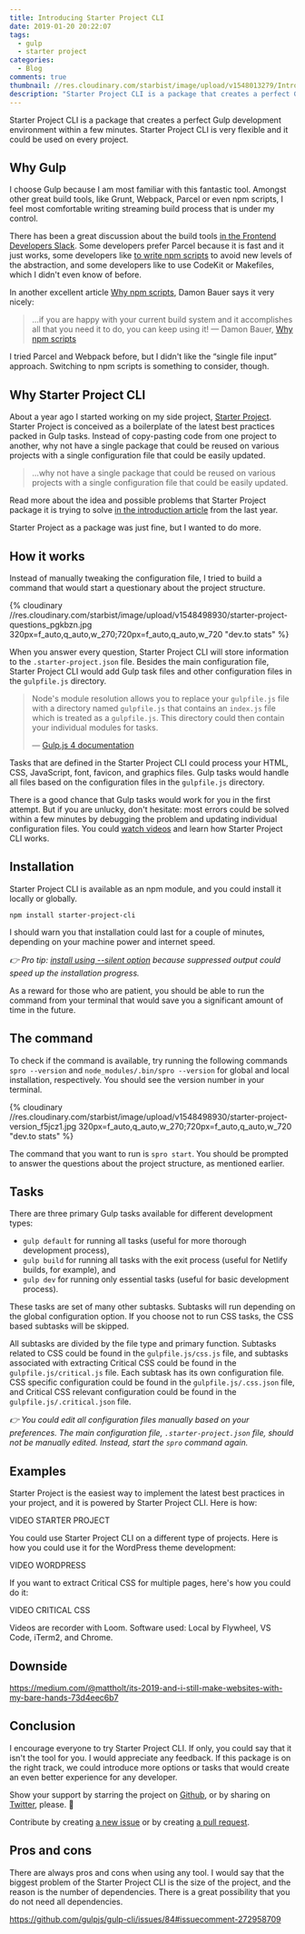 ```yaml
---
title: Introducing Starter Project CLI
date: 2019-01-20 20:22:07
tags:
  - gulp
  - starter project
categories:
  - Blog
comments: true
thumbnail: //res.cloudinary.com/starbist/image/upload/v1548013279/Introducing_Starter_Project_CLI-2x_gzuhpi.jpg
description: "Starter Project CLI is a package that creates a perfect Gulp development environment within a few minutes. Starter Project CLI is very flexible and it could be used on every project."
---
```


Starter Project CLI is a package that creates a perfect Gulp development environment within a few minutes. Starter Project CLI is very flexible and it could be used on every project.

<!-- more -->

## Why Gulp

I choose Gulp because I am most familiar with this fantastic tool. Amongst other great build tools, like Grunt, Webpack, Parcel or even npm scripts, I feel most comfortable writing streaming build process that is under my control.

There has been a great discussion about the build tools [in the Frontend Developers Slack]. Some developers prefer Parcel because it is fast and it just works, some developers like [to write npm scripts] to avoid new levels of the abstraction, and some developers like to use CodeKit or Makefiles, which I didn't even know of before.

In another excellent article [Why npm scripts], Damon Bauer says it very nicely:

> ...if you are happy with your current build system and it accomplishes all that you need it to do, you can keep using it!
> — Damon Bauer, [Why npm scripts]

I tried Parcel and Webpack before, but I didn't like the “single file input” approach. Switching to npm scripts is something to consider, though.

## Why Starter Project CLI

About a year ago I started working on my side project, [Starter Project]. Starter Project is conceived as a boilerplate of the latest best practices packed in Gulp tasks. Instead of copy-pasting code from one project to another, why not have a single package that could be reused on various projects with a single configuration file that could be easily updated.

> ...why not have a single package that could be reused on various projects with a single configuration file that could be easily updated.

Read more about the idea and possible problems that Starter Project package it is trying to solve [in the introduction article] from the last year.

Starter Project as a package was just fine, but I wanted to do more.

## How it works

Instead of manually tweaking the configuration file, I tried to build a command that would start a questionary about the project structure.

{% cloudinary //res.cloudinary.com/starbist/image/upload/v1548498930/starter-project-questions_pgkbzn.jpg 320px=f_auto,q_auto,w_270;720px=f_auto,q_auto,w_720 "dev.to stats" %}

When you answer every question, Starter Project CLI will store information to the `.starter-project.json` file. Besides the main configuration file, Starter Project CLI would add Gulp task files and other configuration files in the `gulpfile.js` directory.

> Node's module resolution allows you to replace your `gulpfile.js` file with a directory named `gulpfile.js` that contains an `index.js` file which is treated as a `gulpfile.js`. This directory could then contain your individual modules for tasks.
>
> — [Gulp.js 4 documentation]

Tasks that are defined in the Starter Project CLI could process your HTML, CSS, JavaScript, font, favicon, and graphics files. Gulp tasks would handle all files based on the configuration files in the `gulpfile.js` directory.

There is a good chance that Gulp tasks would work for you in the first attempt. But if you are unlucky, don't hesitate: most errors could be solved within a few minutes by debugging the problem and updating individual configuration files. You could [watch videos] and learn how Starter Project CLI works.

## Installation

Starter Project CLI is available as an npm module, and you could install it locally or globally.

```
npm install starter-project-cli
```

I should warn you that installation could last for a couple of minutes, depending on your machine power and internet speed.

*👉 Pro tip: [install using --silent option] because suppressed output could speed up the installation progress.*

As a reward for those who are patient, you should be able to run the command from your terminal that would save you a significant amount of time in the future.

## The command

To check if the command is available, try running the following commands `spro --version` and `node_modules/.bin/spro --version` for global and local installation, respectively. You should see the version number in your terminal.

{% cloudinary //res.cloudinary.com/starbist/image/upload/v1548498930/starter-project-version_f5jcz1.jpg 320px=f_auto,q_auto,w_270;720px=f_auto,q_auto,w_720 "dev.to stats" %}

The command that you want to run is `spro start`. You should be prompted to answer the questions about the project structure, as mentioned earlier.

## Tasks

There are three primary Gulp tasks available for different development types:
- `gulp default`  for running all tasks (useful for more thorough development process),
- `gulp build` for running all tasks with the exit process (useful for Netlify builds, for example), and
- `gulp dev` for running only essential tasks (useful for basic development process).

These tasks are set of many other subtasks. Subtasks will run depending on the global configuration option. If you choose not to run CSS tasks, the CSS based subtasks will be skipped.

All subtasks are divided by the file type and primary function. Subtasks related to CSS could be found in the `gulpfile.js/css.js` file, and subtasks associated with extracting Critical CSS could be found in the `gulpfile.js/critical.js` file. Each subtask has its own configuration file. CSS specific configuration could be found in the `gulpfile.js/.css.json` file, and Critical CSS relevant configuration could be found in the `gulpfile.js/.critical.json` file.

*👉 You could edit all configuration files manually based on your preferences. The main configuration file, `.starter-project.json` file, should not be manually edited. Instead, start the `spro` command again.*

## Examples

Starter Project is the easiest way to implement the latest best practices in your project, and it is powered by Starter Project CLI. Here is how:

VIDEO STARTER PROJECT

You could use Starter Project CLI on a different type of projects. Here is how you could use it for the WordPress theme development:

VIDEO WORDPRESS

<!-- And here is how you could use it on Middleman project:

VIDEO MIDDLEMAN -->

If you want to extract Critical CSS for multiple pages, here's how you could do it:

VIDEO CRITICAL CSS

Videos are recorder with Loom. Software used: Local by Flywheel, VS Code, iTerm2, and Chrome.

## Downside

https://medium.com/@mattholt/its-2019-and-i-still-make-websites-with-my-bare-hands-73d4eec6b7

## Conclusion

I encourage everyone to try Starter Project CLI. If only, you could say that it isn't the tool for you. I would appreciate any feedback. If this package is on the right track, we could introduce more options or tasks that would create an even better experience for any developer.

Show your support by starring the project on [Github], or by sharing on [Twitter], please. 🙏

Contribute by creating [a new issue] or by creating [a pull request].

## Pros and cons

There are always pros and cons when using any tool. I would say that the biggest problem of the Starter Project CLI is the size of the project, and the reason is the number of dependencies. There is a great possibility that you do not need all dependencies.

https://github.com/gulpjs/gulp-cli/issues/84#issuecomment-272958709

[Starter Project]: https://starter.silvestarbistrovic.from.hr/
[in the introduction article]: https://www.silvestarbistrovic.from.hr/articles/starter-project-a-set-of-latest-best-practices-packed-in-gulp-tasks/
[Gulp.js 4 documentation]: https://gulpjs.com/docs/en/getting-started/javascript-and-gulpfiles#splitting-a-gulpfile
[Why npm scripts]: https://css-tricks.com/why-npm-scripts/
[in the Frontend Developers Slack]: https://frontenddevelopers.slack.com/archives/C03DXEF47/p1547661494347100
[to write npm scripts]: https://medium.freecodecamp.org/why-i-left-gulp-and-grunt-for-npm-scripts-3d6853dd22b8
[install using --silent option]: https://stackoverflow.com/questions/34426332/how-to-suppress-output-when-running-npm-scripts
[watch videos]: #Examples
[GitHub]: https://github.com/maliMirkec/starter-project-cli
[Twitter]: https://twitter.com/intent/tweet?url=https://github.com/maliMirkec/starter-project-cli/&text=Starter%20Project%20CLI%20creates%20a%20perfect%20Gulp%20development%20environment%20for%20everyone%20within%20a%20few%20minutes.%20🔥%20Try%20it%20today!%20💯&via=malimirkeccita
[a new issue]: https://github.com/maliMirkec/starter-project-cli/issues/new
[a pull request]: https://github.com/maliMirkec/starter-project-cli/compare
